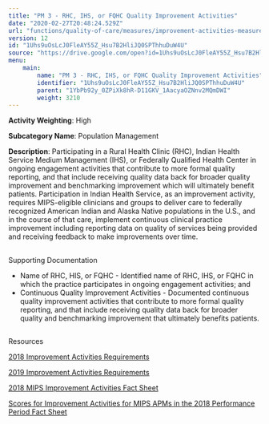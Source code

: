 ```yaml
---
title: "PM 3 - RHC, IHS, or FQHC Quality Improvement Activities"
date: "2020-02-27T20:48:24.529Z"
url: "functions/quality-of-care/measures/improvement-activities-measures/2018-improvement-activities/pm-3-rhc-ihs-or-fqhc-quality-improvement-activities.html"
version: 12
id: "1Uhs9uOsLcJ0FleAY55Z_Hsu7B2HliJQ0SPThhuDuW4U"
source: "https://drive.google.com/open?id=1Uhs9uOsLcJ0FleAY55Z_Hsu7B2HliJQ0SPThhuDuW4U"
menu:
    main:
        name: "PM 3 - RHC, IHS, or FQHC Quality Improvement Activities"
        identifier: "1Uhs9uOsLcJ0FleAY55Z_Hsu7B2HliJQ0SPThhuDuW4U"
        parent: "1YbPb92y_0ZPiXk8hR-D11GKV_1AacyaOZNnv2MQmDWI"
        weight: 3210
---
```









**Activity Weighting**: High

**Subcategory Name**: Population Management

**Description**: Participating in a Rural Health Clinic (RHC), Indian Health Service Medium Management (IHS), or Federally Qualified Health Center in ongoing engagement activities that contribute to more formal quality reporting, and that include receiving quality data back for broader quality improvement and benchmarking improvement which will ultimately benefit patients. Participation in Indian Health Service, as an improvement activity, requires MIPS-eligible clinicians and groups to deliver care to federally recognized American Indian and Alaska Native populations in the U.S., and in the course of that care, implement continuous clinical practice improvement including reporting data on quality of services being provided and receiving feedback to make improvements over time.







## 

Supporting Documentation

* Name of RHC, HIS, or FQHC - Identified name of RHC, IHS, or FQHC in which the practice participates in ongoing engagement activities; and 
* Continuous Quality Improvement Activities - Documented continuous quality improvement activities that contribute to more formal quality reporting, and that include receiving quality data back for broader quality and benchmarking improvement that ultimately benefits patients.







## 

Resources

[2018 Improvement Activities Requirements](https://qpp.cms.gov/mips/improvement-activities?py=2018)

[2019 Improvement Activities Requirements](https://qpp.cms.gov/mips/improvement-activities?py=2019)

[2018 MIPS Improvement Activities Fact Sheet](https://qpp.cms.gov/resource/2018%20MIPS%20Improvement%20Activities%20Fact%20Sheet)

[Scores for Improvement Activities for MIPS APMs in the 2018 Performance Period Fact Sheet](https://qpp.cms.gov/resource/2018%20MIPS%20APMs%20improvement%20Activities%20scores%20fact%20sheet)

